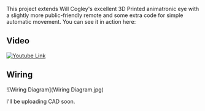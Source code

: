This project extends Will Cogley's excellent 3D Printed animatronic eye with a slightly more public-friendly remote and some extra code for simple automatic movement.
You can see it in action here:

## Video
[![Youtube Link](https://img.youtube.com/vi/J1yxJr_xqg0/0.jpg)](https://www.youtube.com/watch?v=J1yxJr_xqg0)

## Wiring
![Wiring Diagram](Wiring Diagram.jpg)

I'll be uploading CAD soon.
